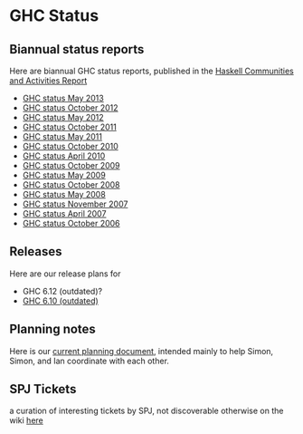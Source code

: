 # GHC Status


## Biannual status reports



Here are biannual GHC status reports, published in the [
Haskell Communities and Activities Report](http://haskell.org/communities/)


- [GHC status May 2013](status/may13)
- [GHC status October 2012](status/oct12)
- [GHC status May 2012](status/may12)
- [GHC status October 2011](status/oct11)
- [GHC status May 2011](status/may11)
- [GHC status October 2010](status/oct10)
- [GHC status April 2010](status/apr10)
- [GHC status October 2009](status/oct09)
- [GHC status May 2009](status/may09)
- [GHC status October 2008](status/october08)
- [GHC status May 2008](status/may08)
- [GHC status November 2007](status/nov07)
- [GHC status April 2007](status/april07)
- [GHC status October 2006](status/october06)

## Releases



Here are our release plans for 


- GHC 6.12 (outdated)?
- [GHC 6.10 (outdated)](status/gh-c-6.10)

## Planning notes



Here is our [current planning document](ghc-planning), intended mainly to help Simon, Simon, and Ian coordinate with each other.


## SPJ Tickets



a curation of interesting tickets by SPJ, not discoverable otherwise on the wiki [
here ](http://hackage.haskell.org/trac/ghc/wiki/Status/SLPJ-Tickets)


